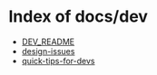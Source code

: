 # Index of docs/dev

- [DEV_README](/docs/dev/DEV_README/)
- [design-issues](/docs/dev/design-issues/)
- [quick-tips-for-devs](/docs/dev/quick-tips-for-devs/)